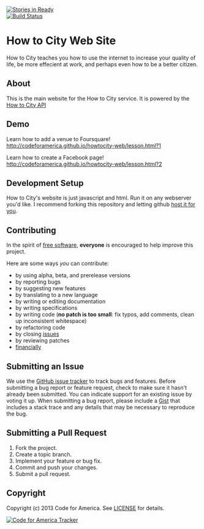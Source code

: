 [![Stories in Ready](http://badge.waffle.io/codeforamerica/howtocity-web.png)](http://waffle.io/codeforamerica/howtocity-web)  
[![Build Status](https://travis-ci.org/codeforamerica/howtocity-api.png)](https://travis-ci.org/codeforamerica/howtocity-api)

How to City Web Site
=========

How to City teaches you how to use the internet to increase your quality of life, be more effecient at work, and perhaps even how to be a better citizen.

## <a name="about"></a>About
This is the main website for the How to City service. It is powered by the [How to City API](http://github.com/codeforamerica/howtocity-api)

## <a name="demo"></a>Demo
Learn how to add a venue to Foursquare!
http://codeforamerica.github.io/howtocity-web/lesson.html?1

Learn how to create a Facebook page!
http://codeforamerica.github.io/howtocity-web/lesson.html?2

## <a name="development-setup"></a>Development Setup
How to City's website is just javascript and html. Run it on any webserver you'd like. I recommend forking this repository and letting github [host it for you](https://help.github.com/categories/20/articles).

## <a name="contributing"></a>Contributing
In the spirit of [free software][free-sw], **everyone** is encouraged to help
improve this project.

[free-sw]: http://www.fsf.org/licensing/essays/free-sw.html

Here are some ways *you* can contribute:

* by using alpha, beta, and prerelease versions
* by reporting bugs
* by suggesting new features
* by translating to a new language
* by writing or editing documentation
* by writing specifications
* by writing code (**no patch is too small**: fix typos, add comments, clean up
  inconsistent whitespace)
* by refactoring code
* by closing [issues][]
* by reviewing patches
* [financially][]

[issues]: https://github.com/codeforamerica/howtocity-web/issues
[financially]: https://secure.codeforamerica.org/page/contribute

## <a name="issues"></a>Submitting an Issue
We use the [GitHub issue tracker][issues] to track bugs and features. Before
submitting a bug report or feature request, check to make sure it hasn't
already been submitted. You can indicate support for an existing issue by
voting it up. When submitting a bug report, please include a [Gist][] that
includes a stack trace and any details that may be necessary to reproduce the
bug.

[gist]: https://gist.github.com/

## <a name="pulls"></a>Submitting a Pull Request
1. Fork the project.
2. Create a topic branch.
3. Implement your feature or bug fix.
4. Commit and push your changes.
5. Submit a pull request.

## <a name="copyright"></a>Copyright
Copyright (c) 2013 Code for America. See [LICENSE][] for details.

[license]: https://github.com/codeforamerica/howtocity-web

[![Code for America Tracker](http://stats.codeforamerica.org/codeforamerica/howtocity-web.png)](http://stats.codeforamerica.org/projects/howtocity-web)
